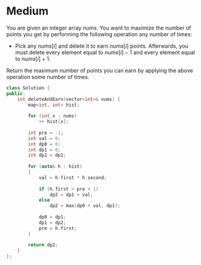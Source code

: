 # Medium

You are given an integer array $nums$. You want to maximize the number of points you get by performing the following operation any number of times:

- Pick any $nums[i]$ and delete it to earn $nums[i]$ points. Afterwards, you must delete every element equal to $nums[i] - 1$ and every element equal to $nums[i] + 1$.

Return the maximum number of points you can earn by applying the above operation some number of times.

```cpp
class Solution {
public:
    int deleteAndEarn(vector<int>& nums) {
        map<int, int> hist;
        
        for (int x : nums)
            ++ hist[x];
        
        int pre = -1;
        int val = 0;
        int dp0 = 0;
        int dp1 = 0;
        int dp2 = dp1;
        
        for (auto& h : hist)
        {
            val = h.first * h.second;
            
            if (h.first > pre + 1)
                dp2 = dp1 + val;
            else
                dp2 = max(dp0 + val, dp1);
            
            dp0 = dp1;
            dp1 = dp2;
            pre = h.first;
        }
        
        return dp2;
    }
};
```
